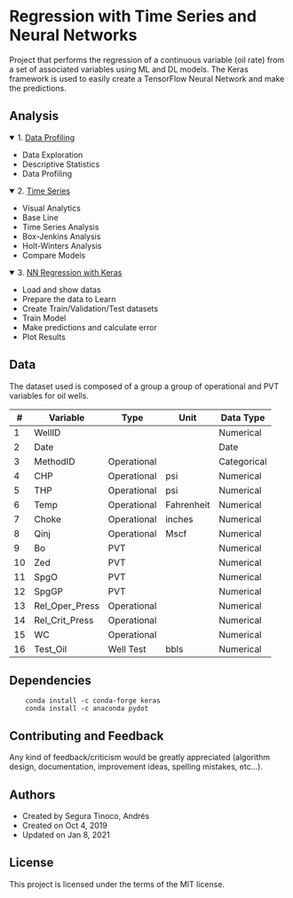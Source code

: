 # Regression with Time Series and Neural Networks
Project that performs the regression of a continuous variable (oil rate) from a set of associated variables using ML and DL models. The Keras framework is used to easily create a TensorFlow Neural Network and make the predictions.

## Analysis
<details open>
<summary>1. <a href="https://ansegura7.github.io/Keras_RegressionNN/pages/DataProfiling" target="_blank" >Data Profiling</a></summary>
<ul>
	<li>Data Exploration</li>
	<li>Descriptive Statistics</li>
	<li>Data Profiling</li>
</ul>
</details>
<details open>
<summary>2. <a href="https://ansegura7.github.io/Keras_RegressionNN/pages/TimeSeries" target="_blank" >Time Series</a></summary>
<ul>
	<li>Visual Analytics</li>
	<li>Base Line</li>
	<li>Time Series Analysis</li>
    <li>Box-Jenkins Analysis</li>
    <li>Holt-Winters Analysis</li>
    <li>Compare Models</li>
</ul>
<details open>
<summary>3. <a href="https://ansegura7.github.io/Keras_RegressionNN/pages/RegressionNN" target="_blank" >NN Regression with Keras</a></summary>
<ul>
	<li>Load and show datas</li>
	<li>Prepare the data to Learn</li>
	<li>Create Train/Validation/Test datasets</li>
    <li>Train Model</li>
    <li>Make predictions and calculate error</li>
    <li>Plot Results</li>
</ul>
</details>
</details>

## Data
The dataset used is composed of a group a group of operational and PVT variables for oil wells.

| # | Variable | Type | Unit | Data Type |
|---|---|---|---|---|
| 1 | WellID |  |  | Numerical |
| 2 | Date |  |  | Date |
| 3 | MethodID | Operational |  | Categorical |
| 4 | CHP | Operational | psi | Numerical |
| 5 | THP | Operational | psi | Numerical |
| 6 | Temp | Operational | Fahrenheit  | Numerical |
| 7 | Choke | Operational | inches | Numerical |
| 8 | Qinj | Operational | Mscf | Numerical |
| 9 | Bo | PVT |  | Numerical |
| 10 | Zed | PVT |  | Numerical |
| 11 | SpgO | PVT |  | Numerical |
| 12 | SpgGP | PVT |  | Numerical |
| 13 | Rel_Oper_Press | Operational |  | Numerical |
| 14 | Rel_Crit_Press | Operational |  | Numerical |
| 15 | WC | Operational |  | Numerical |
| 16 | Test_Oil | Well Test | bbls | Numerical |

## Dependencies

``` console
    conda install -c conda-forge keras
    conda install -c anaconda pydot
```

## Contributing and Feedback
Any kind of feedback/criticism would be greatly appreciated (algorithm design, documentation, improvement ideas, spelling mistakes, etc...).

## Authors
- Created by Segura Tinoco, Andrés
- Created on Oct 4, 2019
- Updated on Jan 8, 2021

## License
This project is licensed under the terms of the MIT license.
